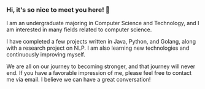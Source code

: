 ### Hi, it's so nice to meet you here! 👋
I am an undergraduate majoring in Computer Science and Technology, and I am interested in many fields related to computer science.

I have completed a few projects written in Java, Python, and Golang, along with a research project on NLP. I am also learning new technologies and continuously improving myself.

We are all on our journey to becoming stronger, and that journey will never end. If you have a favorable impression of me, please feel free to contact me via email. I believe we can have a great conversation!
<!--
**EvanTheBoy/EvanTheBoy** is a ✨ _special_ ✨ repository because its `README.md` (this file) appears on your GitHub profile.

Here are some ideas to get you started:

- 🔭 I’m currently working on ...
- 🌱 I’m currently learning ...
- 👯 I’m looking to collaborate on ...
- 🤔 I’m looking for help with ...
- 💬 Ask me about ...
- 📫 How to reach me: ...
- 😄 Pronouns: ...
- ⚡ Fun fact: ...
-->

